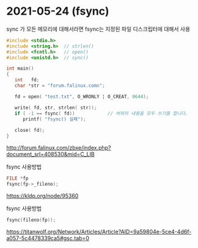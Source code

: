 # 2021-05-24 (fsync)

sync 가 모든 메모리에 대해서라면 fsync는 지정된 파일 디스크립터에 대해서 사용

```c
#include <stdio.h>   
#include <string.h>  // strlen()
#include <fcntl.h>   // open()
#include <unistd.h>  // sync()

int main()
{
   int   fd;
   char *str = "forum.falinux.comn";

   fd = open( "test.txt", O_WRONLY ¦ O_CREAT, 0644);

   write( fd, str, strlen( str));
   if ( -1 == fsync( fd))            // 버퍼의 내용을 모두 쓰기를 합니다.
      printf( "fsync() 실패");     
      
   close( fd);
}
```

http://forum.falinux.com/zbxe/index.php?document_srl=408530&mid=C_LIB



fsync 사용방법

```c
FILE *fp
fsync(fp->_fileno);
```

https://kldp.org/node/95360



fsync 사용방법

```c
fsync(fileno(fp));
```

https://titanwolf.org/Network/Articles/Article?AID=9a59804e-5ce4-4d6f-a057-5c4478339ca5#gsc.tab=0





